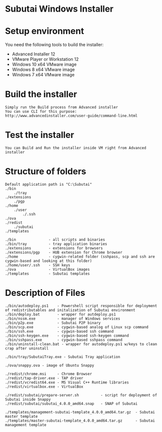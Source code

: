 # Subutai Windows Installer

# Setup environment
You need the following tools to build the installer:
	<ul>
	<li> Advanced Installer 12 </li>
	<li> VMware Player or Workstation 12 </li>
	<li> Windows 10 x64 VMware image </li>
	<li> Windows 8 x64 VMware image </li>
	<li> Windows 7 x64 VMware image </li>
	</ul>

# Build the installer
	Simply run the Build process from Advanced installer
	You can use CLI for this purpose: http://www.advancedinstaller.com/user-guide/command-line.html

# Test the installer
	You can Build and Run the installer inside VM right from Advanced installer

# Structure of folders
	Default application path is "C:\Subutai"
	./bin
		./tray
	./extensions
		./pgp
	./home
		./user
			./.ssh
	./ova
	./redist
		./subutai
	./templates

	./bin 				- all scripts and binaries
	./bin/tray 			- tray application binaries
	./extensions 		- extensions for browsers
	./extensions/pgp 	- HUB extension for Chrome browser
	./home 				- cygwin-related folder (sshpass, scp and ssh are cygwin-based and looking at this folder)
	./home/user/.ssh 	- SSH keys
	./ova 				- VirtualBox images
	./templates 		- Subutai templates

# Description of Files
	./bin/autodeploy.ps1 	- Powershell script responsible for deployment of redistributables and initalization of Subutai environment
	./bin/deploy.bat 		- wrapper for autdeploy.ps1
	./bin/nssm.exe 			- manager of Windows services
	./bin/p2p.exe 			- Subutai P2P binary
	./bin/scp.exe 			- cygwin-based analog of Linux scp command
	./bin/ssh.exe 			- cygwin-based ssh command
	./bin/ssh-keygen.exe 	- cygwin-based ssh-keygen command
	./bin/sshpass.exe 		- cygwin-based sshpass command
	./bin/uninstall-clean.bat - wrapper for autodeploy.ps1 w/keys to clean crap after uninstall

	./bin/tray/SubutaiTray.exe - Subutai Tray application

	./ova/snappy.ova - image of Ubuntu Snappy

	./redist/chrome.msi 	- Chrome Browser
	./redist/tap-driver.exe - TAP driver
	./redist/vcredist64.exe - MS Visual C++ Runtime libraries
	./redist/virtualbox.exe - VirtualBox

	./redist/subutai/prepare-server.sh 			- script for deployment of Subutai inside Snappy
	./redist/subutai/subutai_4.0.0_amd64.snap 	- SNAP of Subutai

	./templates/management-subutai-template_4.0.0_amd64.tar.gz 	- Subutai master template
	./templates/master-subutai-template_4.0.0_amd64.tar.gz 		- Subutai management template